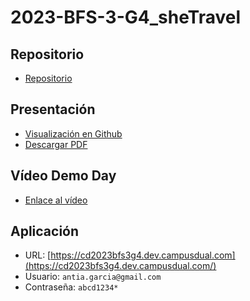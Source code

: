# 2023-BFS-3-G4_sheTravel
## Repositorio
* [Repositorio](https://github.com/CampusDual/CD2023-BFS-3-G4_sheTravel)
## Presentación
* [Visualización en Github](https://github.com/CampusDual/CD2023-BFS-3-G4_sheTravel/blob/main/Presentaci%C3%B3n%20Demoday/Presentaci%C3%B3n%20sheTravel.pdf)
* [Descargar PDF](https://raw.github.com/CampusDual/CD2023-BFS-3-G4_sheTravel/main/Presentaci%C3%B3n%20Demoday/Presentaci%C3%B3n%20sheTravel.pdf)
## Vídeo Demo Day
* [Enlace al vídeo](https://www.youtube.com/watch?v=X7O_sA9XkOc)
## Aplicación
* URL: [https://cd2023bfs3g4.dev.campusdual.com](https://cd2023bfs3g4.dev.campusdual.com/)
* Usuario: `antia.garcia@gmail.com`
* Contraseña: `abcd1234*`
